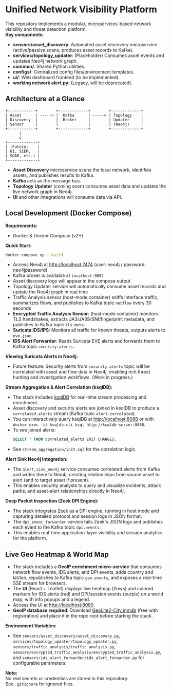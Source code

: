 # Unified Network Visibility Platform

This repository implements a modular, microservices-based network visibility and threat detection platform.  
**Key components:**
- **sensors/asset_discovery**: Automated asset discovery microservice (active/passive scans, produces asset records to Kafka).
- **services/topology_updater**: (Placeholder) Consumes asset events and updates Neo4j network graph.
- **common/**: Shared Python utilities.
- **configs/**: Centralized config files/environment templates.
- **ui/**: Web dashboard frontend (to be implemented).
- **working network alert.py**: (Legacy, will be deprecated).

## Architecture at a Glance

```
+------------+        +-------------+        +-------------+
| Asset      | -----> |  Kafka      | -----> | Topology    |
| Discovery  |        |  Broker     |        | Updater     |
| Sensor     |        |             |        | (Neo4j)     |
+------------+        +-------------+        +-------------+
      |
      v
+-------------+
| (Future:    |
| UI, SIEM,   |
| SOAR, etc.) |
+-------------+
```

- **Asset Discovery** microservice scans the local network, identifies assets, and publishes results to Kafka.
- **Kafka** acts as the message bus.
- **Topology Updater** (coming soon) consumes asset data and updates the live network graph in Neo4j.
- **UI** and other integrations will consume data via API.

## Local Development (Docker Compose)

**Requirements:**  
- Docker & Docker Compose (v2+)

**Quick Start:**
```sh
docker-compose up --build
```

- Access Neo4j at [http://localhost:7474](http://localhost:7474) (user: neo4j / password: neo4jpassword)
- Kafka broker is available at `localhost:9092`
- Asset discovery logs will appear in the compose output
- Topology Updater service will automatically consume asset records and update the Neo4j graph in real time
- Traffic Analysis sensor (host-mode container) sniffs interface traffic, summarizes flows, and publishes to Kafka topic `netflow` every 30 seconds
- **Encrypted Traffic Analysis Sensor**: (host-mode container) monitors TLS handshakes, extracts JA3/JA3S/SNI/fingerprint metadata, and publishes to Kafka topic `tls.meta`.
- **Suricata IDS/IPS**: Monitors all traffic for known threats, outputs alerts to `eve.json`.
- **IDS Alert Forwarder**: Reads Suricata EVE alerts and forwards them to Kafka topic `security.alerts`.

**Viewing Suricata Alerts in Neo4j:**
- Future feature: Security alerts from `security.alerts` topic will be correlated with asset and flow data in Neo4j, enabling rich threat hunting and investigation workflows. (Work in progress.)

**Stream Aggregation & Alert Correlation (ksqlDB):**
- The stack includes [ksqlDB](https://ksqldb.io/) for real-time stream processing and enrichment.
- Asset discovery and security alerts are joined in ksqlDB to produce a `correlated_alerts` stream (Kafka topic `alert.correlated`).
- You can interactively query ksqlDB at [http://localhost:8088](http://localhost:8088) or with `docker exec -it ksqldb-cli ksql http://ksqldb-server:8088`.
- To see joined alerts:
  ```sql
  SELECT * FROM correlated_alerts EMIT CHANGES;
  ```
- See `stream_aggregation/init.sql` for the correlation logic.

**Alert Sink Neo4j Integration:**
- The `alert_sink_neo4j` service consumes correlated alerts from Kafka and writes them to Neo4j, creating relationships from source asset to alert (and to target asset if present).
- This enables security analysts to query and visualize incidents, attack paths, and asset-alert relationships directly in Neo4j.

**Deep Packet Inspection (Zeek DPI Engine):**
- The stack integrates [Zeek](https://zeek.org/) as a DPI engine, running in host mode and capturing detailed protocol and session logs in JSON format.
- The `dpi_event_forwarder` service tails Zeek's JSON logs and publishes each event to the Kafka topic `dpi.events`.
- This enables real-time application-layer visibility and session analytics for the platform.

## Live Geo Heatmap & World Map

- The stack includes a **GeoIP enrichment micro-service** that consumes network flow events, IDS alerts, and DPI events, adds country and lat/lon, republishes to Kafka topic `geo.events`, and exposes a real-time SSE stream for browsers.
- The **UI** (React + Leaflet) displays live heatmap (flows) and colored markers for IDS alerts (red) and DPI/session events (purple) on a world map, with info popups and a legend.
- Access the UI at [http://localhost:8080](http://localhost:8080).
- **GeoIP database required**: Download [GeoLite2-City.mmdb](https://dev.maxmind.com/geoip/geolite2-free-geolocation-data?lang=en) (free with registration) and place it in the repo root before starting the stack.

**Environment Variables:**  
- See `sensors/asset_discovery/asset_discovery.py`, `services/topology_updater/topology_updater.py`, `sensors/traffic_analysis/traffic_analysis.py`, `sensors/encrypted_traffic_analysis/encrypted_traffic_analysis.py`, and `sensors/ids_alert_forwarder/ids_alert_forwarder.py` for configurable parameters.

**Note:**  
No real secrets or credentials are stored in this repository.  
See `.gitignore` for ignored files.